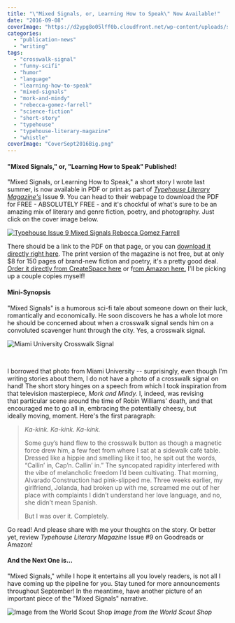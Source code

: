 ```yaml
---
title: "\"Mixed Signals, or, Learning How to Speak\" Now Available!"
date: "2016-09-08"
coverImage: "https://d2ypg8o05lff0b.cloudfront.net/wp-content/uploads/sites/3/2016/06/CoverIssue8-381x500.jpg"
categories:
  - "publication-news"
  - "writing"
tags:
  - "crosswalk-signal"
  - "funny-scifi"
  - "humor"
  - "language"
  - "learning-how-to-speak"
  - "mixed-signals"
  - "mork-and-mindy"
  - "rebecca-gomez-farrell"
  - "science-fiction"
  - "short-story"
  - "typehouse"
  - "typehouse-literary-magazine"
  - "whistle"
coverImage: "CoverSept2016Big.png"
---
```


#### "Mixed Signals," or, "Learning How to Speak" Published!

"Mixed Signals, or Learning How to Speak," a short story I wrote last summer, is now available in PDF or print as part of [_Typehouse Literary Magazine's_](http://peoples-ink.com/typehouse-literary-magazine/) Issue 9. You can head to their webpage to download the PDF for FREE - ABSOLUTELY FREE - and it's chockful of what's sure to be an amazing mix of literary and genre fiction, poetry, and photography. Just click on the cover image below.

[![Typehouse Issue 9 Mixed Signals Rebecca Gomez Farrell](https://d2ypg8o05lff0b.cloudfront.net/wp-content/uploads/sites/3/2016/09/CoverSept2016Big-325x500.png)](http://peoples-ink.com/typehouse-literary-magazine/)

There should be a link to the PDF on that page, or you can [download it directly right here](http://peoples-ink.com/wp-content/Typehouse/TypehouseIssue9Sept2016.pdf). The print version of the magazine is not free, but at only $8 for 150 pages of brand-new fiction and poetry, it's a pretty good deal. [Order it directly from CreateSpace here](https://www.createspace.com/6498870) or f[rom Amazon here.](https://www.amazon.com/Typehouse-Literary-Magazine-Issue-September/dp/1537083910) I'll be picking up a couple copies myself!

#### Mini-Synopsis

"Mixed Signals" is a humorous sci-fi tale about someone down on their luck, romantically and economically. He soon discovers he has a whole lot more he should be concerned about when a crosswalk signal sends him on a convoluted scavenger hunt through the city. Yes, a crosswalk signal.

![Miami University Crosswalk Signal](https://d2ypg8o05lff0b.cloudfront.net/wp-content/uploads/sites/3/2016/09/crosswalk-sign-better-347x500.jpg)

 

I borrowed that photo from Miami University -- surprisingly, even though I'm writing stories about them, I do not have a photo of a crosswalk signal on hand! The short story hinges on a speech from which I took inspiration from that television masterpiece, _Mork and Mindy._ I, indeed, was revising that particular scene around the time of Robin Williams' death, and that encouraged me to go all in, embracing the potentially cheesy, but ideally moving, moment. Here's the first paragraph:

> _Ka-kink. Ka-kink. Ka-kink._
>
> Some guy’s hand flew to the crosswalk button as though a magnetic force drew him, a few feet from where I sat at a sidewalk café table. Dressed like a hippie and smelling like it too, he spit out the words, “Callin’ in, Cap’n. Callin’ in.” The syncopated rapidity interfered with the vibe of melancholic freedom I’d been cultivating. That morning, Alvarado Construction had pink-slipped me. Three weeks earlier, my girlfriend, Jolanda, had broken up with me, screamed me out of her place with complaints I didn’t understand her love language, and no, she didn’t mean Spanish.
>
> But I was over it. Completely.

Go read! And please share with me your thoughts on the story. Or better yet, review _Typehouse Literary Magazine_ Issue #9 on Goodreads or Amazon!

#### And the Next One is...

"Mixed Signals," while I hope it entertains all you lovely readers, is not all I have coming up the pipeline for you. Stay tuned for more announcements throughout September! In the meantime, have another picture of an important piece of the "Mixed Signals" narrative.

![Image from the World Scout Shop](https://d2ypg8o05lff0b.cloudfront.net/wp-content/uploads/sites/3/2016/09/whistle-500x400.jpg) *Image from the World Scout Shop*
